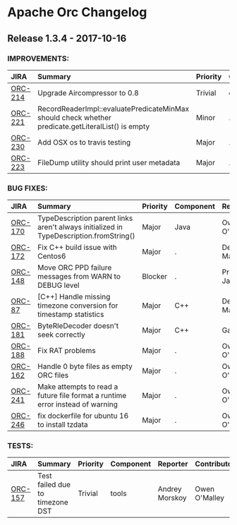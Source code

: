 
<!---
# Licensed to the Apache Software Foundation (ASF) under one
# or more contributor license agreements.  See the NOTICE file
# distributed with this work for additional information
# regarding copyright ownership.  The ASF licenses this file
# to you under the Apache License, Version 2.0 (the
# "License"); you may not use this file except in compliance
# with the License.  You may obtain a copy of the License at
#
#     http://www.apache.org/licenses/LICENSE-2.0
#
# Unless required by applicable law or agreed to in writing, software
# distributed under the License is distributed on an "AS IS" BASIS,
# WITHOUT WARRANTIES OR CONDITIONS OF ANY KIND, either express or implied.
# See the License for the specific language governing permissions and
# limitations under the License.
-->
# Apache Orc Changelog

## Release 1.3.4 - 2017-10-16



### IMPROVEMENTS:

| JIRA | Summary | Priority | Component | Reporter | Contributor |
|:---- |:---- | :--- |:---- |:---- |:---- |
| [ORC-214](https://issues.apache.org/jira/browse/ORC-214) | Upgrade Aircompressor to 0.8 |  Trivial | compression | Gopal V | Gopal V |
| [ORC-221](https://issues.apache.org/jira/browse/ORC-221) | RecordReaderImpl::evaluatePredicateMinMax should check whether predicate.getLiteralList() is empty |  Minor | . | Rajesh Balamohan | Rajesh Balamohan |
| [ORC-230](https://issues.apache.org/jira/browse/ORC-230) | Add OSX os to travis testing |  Major | . | Deepak Majeti | Deepak Majeti |
| [ORC-223](https://issues.apache.org/jira/browse/ORC-223) | FileDump utility should print user metadata |  Major | . | Eugene Koifman | Eugene Koifman |


### BUG FIXES:

| JIRA | Summary | Priority | Component | Reporter | Contributor |
|:---- |:---- | :--- |:---- |:---- |:---- |
| [ORC-170](https://issues.apache.org/jira/browse/ORC-170) | TypeDescription parent links aren't always initialized in TypeDescription.fromString() |  Major | Java | Owen O'Malley | Owen O'Malley |
| [ORC-172](https://issues.apache.org/jira/browse/ORC-172) | Fix C++ build issue with Centos6 |  Major | . | Deepak Majeti | Deepak Majeti |
| [ORC-148](https://issues.apache.org/jira/browse/ORC-148) | Move ORC PPD failure messages from WARN to DEBUG level |  Blocker | . | Prasanth Jayachandran | Prasanth Jayachandran |
| [ORC-87](https://issues.apache.org/jira/browse/ORC-87) | [C++] Handle missing timezone conversion for timestamp statistics |  Major | C++ | Deepak Majeti | Deepak Majeti |
| [ORC-181](https://issues.apache.org/jira/browse/ORC-181) | ByteRleDecoder doesn't seek correctly |  Major | C++ | Gang Wu | Gang Wu |
| [ORC-188](https://issues.apache.org/jira/browse/ORC-188) | Fix RAT problems |  Major | . | Owen O'Malley | Owen O'Malley |
| [ORC-162](https://issues.apache.org/jira/browse/ORC-162) | Handle 0 byte files as empty ORC files |  Major | . | Owen O'Malley | Owen O'Malley |
| [ORC-241](https://issues.apache.org/jira/browse/ORC-241) | Make attempts to read a future file format a runtime error instead of warning |  Major | . | Owen O'Malley | Owen O'Malley |
| [ORC-246](https://issues.apache.org/jira/browse/ORC-246) | fix dockerfile for ubuntu 16 to install tzdata |  Major | . | Owen O'Malley | Owen O'Malley |


### TESTS:

| JIRA | Summary | Priority | Component | Reporter | Contributor |
|:---- |:---- | :--- |:---- |:---- |:---- |
| [ORC-157](https://issues.apache.org/jira/browse/ORC-157) | Test failed due to timezone DST |  Trivial | tools | Andrey Morskoy | Owen O'Malley |


